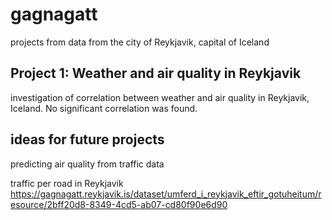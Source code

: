 # gagnagatt

projects from data from the city of Reykjavik, capital of Iceland

## Project 1: Weather and air quality in Reykjavik

investigation of correlation between weather and air quality in Reykjavik, Iceland. No significant correlation was found.

## ideas for future projects

predicting air quality from traffic data

traffic per road in Reykjavik https://gagnagatt.reykjavik.is/dataset/umferd_i_reykjavik_eftir_gotuheitum/resource/2bff20d8-8349-4cd5-ab07-cd80f90e6d90
